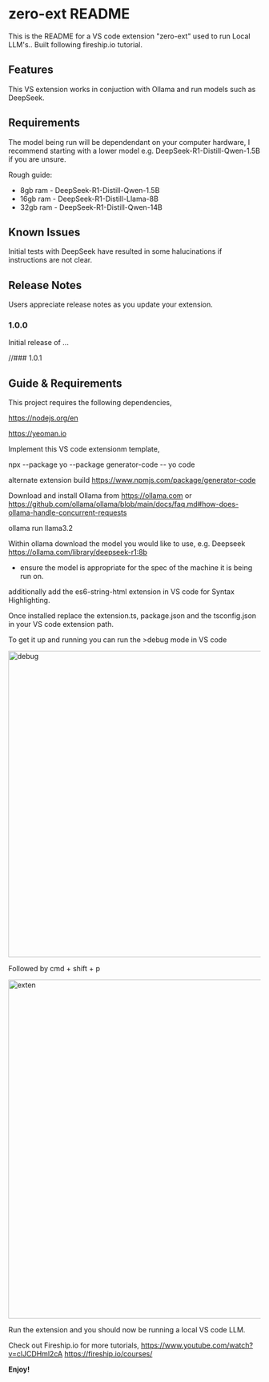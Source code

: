 # zero-ext README

This is the README for a VS code extension "zero-ext" used to run Local LLM's..
Built following fireship.io tutorial.

## Features

This VS extension works in conjuction with Ollama and run models such as DeepSeek.


## Requirements

The model being run will be dependendant on your computer hardware, I recommend starting with a lower model e.g. DeepSeek-R1-Distill-Qwen-1.5B if you are unsure.

Rough guide:
 - 8gb ram - DeepSeek-R1-Distill-Qwen-1.5B
 - 16gb ram - DeepSeek-R1-Distill-Llama-8B
 - 32gb ram - DeepSeek-R1-Distill-Qwen-14B


## Known Issues

Initial tests with DeepSeek have resulted in some halucinations if instructions are not clear.

## Release Notes

Users appreciate release notes as you update your extension.

### 1.0.0

Initial release of ...

//### 1.0.1



## Guide & Requirements

This project requires the following dependencies,

https://nodejs.org/en 

https://yeoman.io



Implement this VS code extensionm template, 

npx --package yo --package generator-code -- yo code

alternate extension build https://www.npmjs.com/package/generator-code



Download and install Ollama from https://ollama.com or https://github.com/ollama/ollama/blob/main/docs/faq.md#how-does-ollama-handle-concurrent-requests

ollama run llama3.2


Within ollama download the model you would like to use, 
e.g. Deepseek https://ollama.com/library/deepseek-r1:8b
- ensure the model is appropriate for the spec of the machine it is being run on.

additionally add the es6-string-html extension in VS code for Syntax Highlighting.

Once installed replace the extension.ts, package.json and the tsconfig.json in your VS code extension path.

To get it up and running you can run the >debug mode in VS code

<img width="612" alt="debug" src="https://github.com/user-attachments/assets/8a5f36cf-fbba-4d93-afda-e7f28ad6cb89" />


Followed by cmd + shift + p


<img width="677" alt="exten" src="https://github.com/user-attachments/assets/24abc831-b869-4cd3-b230-accff88eee64" />



Run the extension and you should now be running a local VS code LLM.


Check out Fireship.io for more tutorials,
https://www.youtube.com/watch?v=clJCDHml2cA
https://fireship.io/courses/


**Enjoy!**
